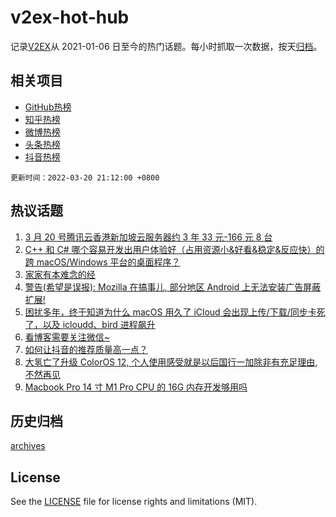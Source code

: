 # v2ex-hot-hub

 记录[V2EX](https://www.v2ex.com/)从 2021-01-06 日至今的热门话题。每小时抓取一次数据，按天[归档](archives)。
 
 ## 相关项目

- [GitHub热榜](https://github.com/lonnyzhang423/github-hot-hub)
- [知乎热榜](https://github.com/lonnyzhang423/zhihu-hot-hub)
- [微博热榜](https://github.com/lonnyzhang423/weibo-hot-hub)
- [头条热榜](https://github.com/lonnyzhang423/toutiao-hot-hub)
- [抖音热榜](https://github.com/lonnyzhang423/douyin-hot-hub)


 `更新时间：2022-03-20 21:12:00 +0800`

## 热议话题

1. [3 月 20 号腾讯云香港新加坡云服务器约 3 年 33 元-166 元 8 台](https://www.v2ex.com/t/841614)
1. [C++ 和 C# 哪个容易开发出用户体验好（占用资源小&好看&稳定&反应快）的跨 macOS/Windows 平台的桌面程序？](https://www.v2ex.com/t/841554)
1. [家家有本难念的经](https://www.v2ex.com/t/841636)
1. [警告(希望是误报): Mozilla 在搞事儿, 部分地区 Android 上无法安装广告屏蔽扩展!](https://www.v2ex.com/t/841567)
1. [困扰多年，终于知道为什么 macOS 用久了 iCloud 会出现上传/下载/同步卡死了，以及 icloudd、bird 进程飙升](https://www.v2ex.com/t/841605)
1. [看博客需要关注微信~](https://www.v2ex.com/t/841547)
1. [如何让抖音的推荐质量高一点？](https://www.v2ex.com/t/841583)
1. [大氢亡了升级 ColorOS 12, 个人使用感受就是以后国行一加除非有充足理由, 不然再见](https://www.v2ex.com/t/841557)
1. [Macbook Pro 14 寸 M1 Pro CPU 的 16G 内存开发够用吗](https://www.v2ex.com/t/841572)

## 历史归档

[archives](archives)

## License

See the [LICENSE](LICENSE) file for license rights and limitations (MIT).
